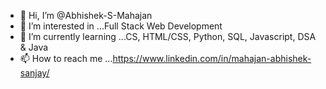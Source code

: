 - 👋 Hi, I’m @Abhishek-S-Mahajan
- 👀 I’m interested in ...Full Stack Web Development
- 🌱 I’m currently learning ...CS, HTML/CSS, Python, SQL, Javascript, DSA & Java
-  📫 How to reach me ...https://www.linkedin.com/in/mahajan-abhishek-sanjay/

<!---
Abhishek-S-Mahajan/Abhishek-S-Mahajan is a ✨ special ✨ repository because its `README.md` (this file) appears on your GitHub profile.
You can click the Preview link to take a look at your changes.
--->
